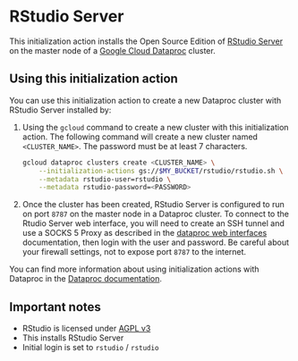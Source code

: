 # RStudio Server

This initialization action installs the Open Source Edition of [RStudio Server](https://www.rstudio.com/products/rstudio/#Server) on the master node of a [Google Cloud Dataproc](https://cloud.google.com/dataproc) cluster.

## Using this initialization action
You can use this initialization action to create a new Dataproc cluster with RStudio Server installed by:

1. Using the `gcloud` command to create a new cluster with this initialization action. The following command will create a new cluster named `<CLUSTER_NAME>`. The password must be at least 7 characters.

    ```bash
    gcloud dataproc clusters create <CLUSTER_NAME> \
        --initialization-actions gs://$MY_BUCKET/rstudio/rstudio.sh \
        --metadata rstudio-user=rstudio \
        --metadata rstudio-password=<PASSWORD>
    ```

1. Once the cluster has been created, RStudio Server is configured to run on port `8787` on the master node in a Dataproc cluster. To connect to the Rtudio Server web interface, you will need to create an SSH tunnel and use a SOCKS 5 Proxy as described in the [dataproc web interfaces](https://cloud.google.com/dataproc/cluster-web-interfaces) documentation, then login with the user and password. Be careful about your firewall settings, not to expose port `8787` to the internet.

You can find more information about using initialization actions with Dataproc in the [Dataproc documentation](https://cloud.google.com/dataproc/init-actions).

## Important notes
* RStudio is licensed under [AGPL v3](https://www.gnu.org/licenses/agpl-3.0-standalone.html)
* This installs RStudio Server
* Initial login is set to `rstudio` / `rstudio`
